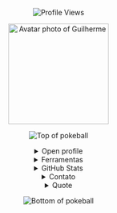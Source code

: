 <p align="center">
  <img src="https://komarev.com/ghpvc/?username=GuilhermeRita&style=plastic&color=blueviolet" alt="Profile Views"/>
</p>
<p align="center">
  <img height="200" alt="Avatar photo of Guilherme" src="https://github.com/GuilhermeRita/GuilhermeRita/assets/99239411/avatar.png">
</p>

<div align="center">

![Top of pokeball](https://user-images.githubusercontent.com/44261381/209363264-ac854d3c-2cc2-44c4-928e-8a08d1013f46.png)

<details>
<summary>Open profile</summary>

<img height="200" alt="Avatar photo of Guilherme" src="https://github.com/10kartik/10kartik/assets/99239411/21742f3f-d9a7-4a53-8530-7d20d51e03a9" />

![Typing SVG](https://readme-typing-svg.demolab.com/?font=VT323&size=35&duration=3500&pause=300&color=6A0572&center=true&vCenter=true&width=500&lines=Olá,+eu+sou+Guilherme;Desenvolvedor+Back-End+e+DBA;Apaixonado+por+dados+e+tecnologia;Curioso+e+explorador+de+sistemas)

<details>
<summary>Sobre Mim</summary>

```js
/**
 * Representa Guilherme.
 */
```

</details>
</details>

<details>
<summary>Ferramentas</summary>
<p align="center">
<kbd>
  <kbd>Programming Languages</kbd><br><br>
  <img width="30px" src="https://cdn.jsdelivr.net/gh/devicons/devicon/icons/cplusplus/cplusplus-original.svg" alt="cpp" title="C++"/>
  <img width="30px" src="https://cdn.jsdelivr.net/gh/devicons/devicon/icons/javascript/javascript-original.svg" alt="js" title="JavaScript"/>
  <img width="30px" src="https://cdn.jsdelivr.net/gh/devicons/devicon/icons/java/java-original.svg" alt="java" title="Java"/>
  <img width="30px" src="https://user-images.githubusercontent.com/25181517/121405384-444d7300-c95d-11eb-959f-913020d3bf90.png" alt="C#" title="C#"/>
</kbd>

<kbd>
  <kbd>Database & BI</kbd><br><br>
  <img width="30px" src="https://cdn.jsdelivr.net/gh/devicons/devicon/icons/mysql/mysql-plain.svg" alt="mysql" title="MySQL"/>
  <img width="30px" src="https://img.shields.io/badge/Power%20BI-F2C811?style=for-the-badge&logo=powerbi&logoColor=black" alt="Power BI" title="Power BI"/>
</kbd>

<kbd>
  <kbd>Back-end</kbd><br><br>
  <img width="30px" src="https://cdn.jsdelivr.net/gh/devicons/devicon/icons/nodejs/nodejs-original.svg" alt="nodejs" title="Node.js"/>
  <img width="30px" src="https://cdn.jsdelivr.net/gh/devicons/devicon/icons/express/express-original-wordmark.svg" alt="express" title="Express"/>
</kbd>

<kbd>
  <kbd>Front-end</kbd><br><br>
  <img width="30px" src="https://cdn.jsdelivr.net/gh/devicons/devicon/icons/html5/html5-original.svg" alt="html" title="HTML"/>
  <img width="30px" src="https://cdn.jsdelivr.net/gh/devicons/devicon/icons/css3/css3-plain-wordmark.svg" alt="css" title="CSS"/>
  <img width="30px" src="https://cdn.jsdelivr.net/gh/devicons/devicon/icons/react/react-original.svg" alt="react" title="React"/>
</kbd>
</p>
</details>

<details>
<summary>GitHub Stats</summary>
<p align="center">
<img align="center" src="https://github-readme-stats.vercel.app/api?username=GuilhermeRita&show_icons=true&theme=radical" alt="GitHub Stats">
<img align="center" src="https://github-readme-stats.vercel.app/api/top-langs/?username=GuilhermeRita&layout=compact&theme=radical" alt="Top Languages">
</p>
</details>

<details>
<summary>Contato</summary>
<p align="center">
<a href="mailto:contatoguilhermeau@gmail.com"><img src="https://img.shields.io/badge/Gmail-EA4335?style=for-the-badge&logo=gmail&logoColor=white" alt="Email"/></a>
<a href="https://www.linkedin.com/in/guilherme-augusto-0b2582237/"><img src="https://img.shields.io/badge/LinkedIn-0A66C2?style=for-the-badge&logo=linkedin&logoColor=white" alt="LinkedIn"/></a>
</p>
</details>

<details>
<summary>Quote</summary>
<blockquote>“Sempre aprendendo, evoluindo e criando soluções com propósito.” <br><strong>— Guilherme</strong></blockquote>
</details>

![Bottom of pokeball](https://user-images.githubusercontent.com/44261381/209363271-905d2a5e-8a18-44c0-a450-45dddd4d5036.png)
</div>
